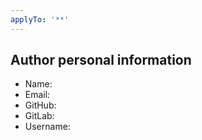 ```yaml
---
applyTo: '**'
---
```


## Author personal information

- Name: <Your Name>
- Email: <Your Email>
- GitHub: <Your GitHub>
- GitLab: <Your GitLab>
- Username: <Your Username>
